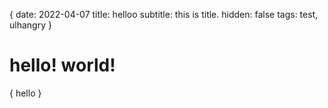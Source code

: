 {
date: 2022-04-07
title: helloo
subtitle: this is title.
hidden: false
tags: test, ulhangry
}

<h1>hello! world!</h1>
{
    hello
}
